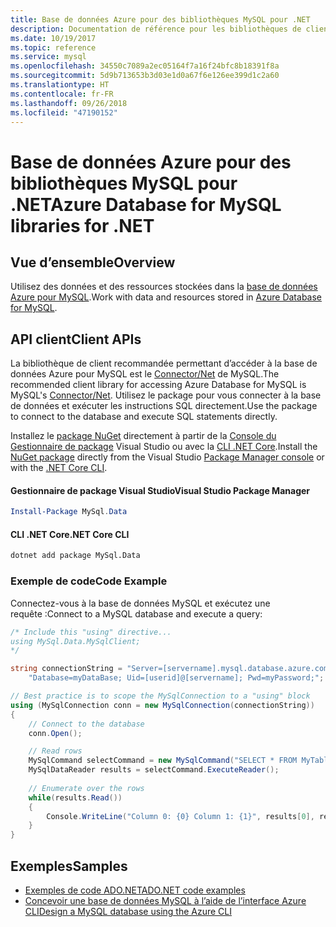 ```yaml
---
title: Base de données Azure pour des bibliothèques MySQL pour .NET
description: Documentation de référence pour les bibliothèques de client .NET pour les bases de données Azure pour MySQL
ms.date: 10/19/2017
ms.topic: reference
ms.service: mysql
ms.openlocfilehash: 34550c7089a2ec05164f7a16f24bfc8b18391f8a
ms.sourcegitcommit: 5d9b713653b3d03e1d0a67f6e126ee399d1c2a60
ms.translationtype: HT
ms.contentlocale: fr-FR
ms.lasthandoff: 09/26/2018
ms.locfileid: "47190152"
---
```

# <a name="azure-database-for-mysql-libraries-for-net"></a><span data-ttu-id="05864-103">Base de données Azure pour des bibliothèques MySQL pour .NET</span><span class="sxs-lookup"><span data-stu-id="05864-103">Azure Database for MySQL libraries for .NET</span></span>

## <a name="overview"></a><span data-ttu-id="05864-104">Vue d’ensemble</span><span class="sxs-lookup"><span data-stu-id="05864-104">Overview</span></span>

<span data-ttu-id="05864-105">Utilisez des données et des ressources stockées dans la [base de données Azure pour MySQL](/azure/mysql/overview).</span><span class="sxs-lookup"><span data-stu-id="05864-105">Work with data and resources stored in [Azure Database for MySQL](/azure/mysql/overview).</span></span>

## <a name="client-apis"></a><span data-ttu-id="05864-106">API client</span><span class="sxs-lookup"><span data-stu-id="05864-106">Client APIs</span></span>

<span data-ttu-id="05864-107">La bibliothèque de client recommandée permettant d’accéder à la base de données Azure pour MySQL est le [Connector/Net](https://dev.mysql.com/doc/connector-net/en) de MySQL.</span><span class="sxs-lookup"><span data-stu-id="05864-107">The recommended client library for accessing Azure Database for MySQL is MySQL's [Connector/Net](https://dev.mysql.com/doc/connector-net/en).</span></span> <span data-ttu-id="05864-108">Utilisez le package pour vous connecter à la base de données et exécuter les instructions SQL directement.</span><span class="sxs-lookup"><span data-stu-id="05864-108">Use the package to connect to the database and execute SQL statements directly.</span></span> 

<span data-ttu-id="05864-109">Installez le [package NuGet](https://www.nuget.org/packages/MySql.Data) directement à partir de la [Console du Gestionnaire de package][PackageManager] Visual Studio ou avec la [CLI .NET Core][DotNetCLI].</span><span class="sxs-lookup"><span data-stu-id="05864-109">Install the [NuGet package](https://www.nuget.org/packages/MySql.Data) directly from the Visual Studio [Package Manager console][PackageManager] or with the [.NET Core CLI][DotNetCLI].</span></span>

#### <a name="visual-studio-package-manager"></a><span data-ttu-id="05864-110">Gestionnaire de package Visual Studio</span><span class="sxs-lookup"><span data-stu-id="05864-110">Visual Studio Package Manager</span></span>

```powershell
Install-Package MySql.Data
```

#### <a name="net-core-cli"></a><span data-ttu-id="05864-111">CLI .NET Core</span><span class="sxs-lookup"><span data-stu-id="05864-111">.NET Core CLI</span></span>

```bash
dotnet add package MySql.Data
```

### <a name="code-example"></a><span data-ttu-id="05864-112">Exemple de code</span><span class="sxs-lookup"><span data-stu-id="05864-112">Code Example</span></span>

<span data-ttu-id="05864-113">Connectez-vous à la base de données MySQL et exécutez une requête :</span><span class="sxs-lookup"><span data-stu-id="05864-113">Connect to a MySQL database and execute a query:</span></span>

```csharp
/* Include this "using" directive...
using MySql.Data.MySqlClient;
*/

string connectionString = "Server=[servername].mysql.database.azure.com; " +
    "Database=myDataBase; Uid=[userid]@[servername]; Pwd=myPassword;";

// Best practice is to scope the MySqlConnection to a "using" block
using (MySqlConnection conn = new MySqlConnection(connectionString))
{
    // Connect to the database
    conn.Open();

    // Read rows
    MySqlCommand selectCommand = new MySqlCommand("SELECT * FROM MyTable", conn);
    MySqlDataReader results = selectCommand.ExecuteReader();
    
    // Enumerate over the rows
    while(results.Read())
    {
        Console.WriteLine("Column 0: {0} Column 1: {1}", results[0], results[1]);
    }
}
```

## <a name="samples"></a><span data-ttu-id="05864-114">Exemples</span><span class="sxs-lookup"><span data-stu-id="05864-114">Samples</span></span>

- [<span data-ttu-id="05864-115">Exemples de code ADO.NET</span><span class="sxs-lookup"><span data-stu-id="05864-115">ADO.NET code examples</span></span>](/dotnet/framework/data/adonet/ado-net-code-examples)
- [<span data-ttu-id="05864-116">Concevoir une base de données MySQL à l’aide de l’interface Azure CLI</span><span class="sxs-lookup"><span data-stu-id="05864-116">Design a MySQL database using the Azure CLI</span></span>](https://docs.microsoft.com/azure/mysql/tutorial-design-database-using-cli) 

[PackageManager]: https://docs.microsoft.com/nuget/tools/package-manager-console
[DotNetCLI]: https://docs.microsoft.com/dotnet/core/tools/dotnet-add-package
